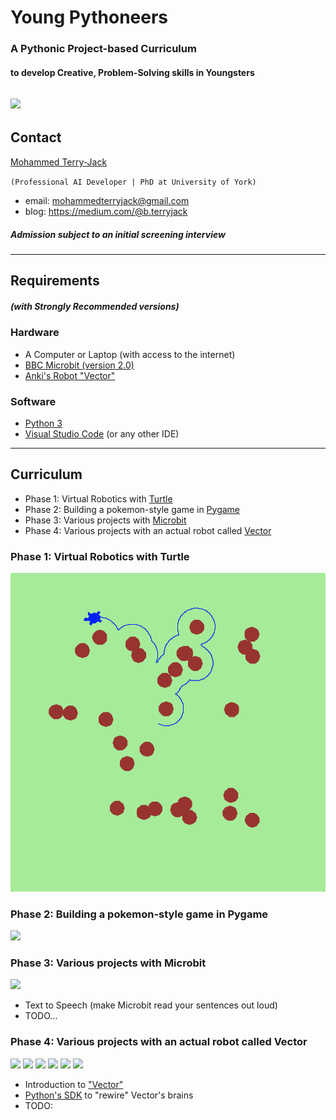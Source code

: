 # Young Pythoneers
### A Pythonic Project-based Curriculum
#### to develop Creative, Problem-Solving skills in Youngsters
![](https://ksr-ugc.imgix.net/assets/028/105/054/c5bf73bf362cba774283b9db214a641e_original.jpg?ixlib=rb-2.1.0&crop=faces&w=1552&h=873&fit=crop&v=1581785596&auto=format&frame=1&q=92&s=42fe193d731e80d28085f363b0d49726)
---
## Contact
[Mohammed Terry-Jack](https://www.linkedin.com/in/dery-terry/)

`(Professional AI Developer | PhD at University of York)`
- email: mohammedterryjack@gmail.com
- blog: https://medium.com/@b.terryjack

##### Admission subject to an initial screening interview

---
## Requirements 
##### (with Strongly Recommended versions)
### Hardware
* A Computer or Laptop (with access to the internet)
* [BBC Microbit (version 2.0)](https://www.amazon.co.uk/BBC-micro-Pocket-Sized-Programmable-Computer/dp/B08TR1QMR1/ref=sr_1_4?dchild=1&keywords=microbit+v2&qid=1615166120&sr=8-4)
* [Anki's Robot "Vector"](https://www.amazon.co.uk/Vector-Robot-Anki-Controlled-Built/dp/B078T42JCM/ref=sr_1_1?dchild=1&keywords=anki+vector&qid=1615166151&sr=8-1)
### Software
* [Python 3](https://www.python.org/download/releases/3.0/)
* [Visual Studio Code](https://code.visualstudio.com/) (or any other IDE)
--- 
## Curriculum
* Phase 1: Virtual Robotics with [Turtle](https://docs.python.org/3/library/turtle.html)
* Phase 2: Building a pokemon-style game in [Pygame](https://www.pygame.org/docs/)
* Phase 3: Various projects with [Microbit](https://microbit-micropython.readthedocs.io/en/v1.0.1/)
* Phase 4: Various projects with an actual robot called [Vector](https://www.digitaldreamlabs.com/collections/vector-products)

### Phase 1: Virtual Robotics with Turtle
![](turtles_screenshot.png)
### Phase 2: Building a pokemon-style game in Pygame
![](https://www.brian-gordon.name/portfolio/images/pokemon4-full.png)
### Phase 3: Various projects with Microbit 
![](https://static.electronicsweekly.com/wp-content/uploads/2020/10/14095503/microbit-v2.jpg)
* Text to Speech (make Microbit read your sentences out loud)
* TODO...

### Phase 4: Various projects with an actual robot called Vector
![](https://img.vision-systems.com/files/base/ebm/vsd/image/2019/03/content_dam_vsd_en_articles_2018_08_anki_s_new_miniature_vector_offers_a_new_type_of_home_robot_leftcolumn_article_headerimage_file.png?auto=format&w=720)
![](https://www.kinvert.com/wp-content/uploads/2018/08/ips-display-inside-anki-vector-face-rgb.jpg)
![](https://www.kinvert.com/wp-content/uploads/2018/08/tech-inside-anki-vector-hd-camera-1024x576.jpg)
![](https://www.hexnub.com/wp-content/uploads/2018/12/61sTgRcshVL._SL1000_-300x300.jpg)
![](https://www.kinvert.com/wp-content/uploads/2018/08/inside-vector-infrared-laser-scanner-distance-sensor.jpg)
![](https://preview.redd.it/24o1lhdacj721.png?width=3840&format=png&auto=webp&s=e052a8339d5c23647b7404ec068a3aeb3dc387ae)
* Introduction to ["Vector"](https://developer.anki.com/)
* [Python's SDK](https://developer.anki.com/vector/docs/index.html) to "rewire" Vector's brains
* TODO: